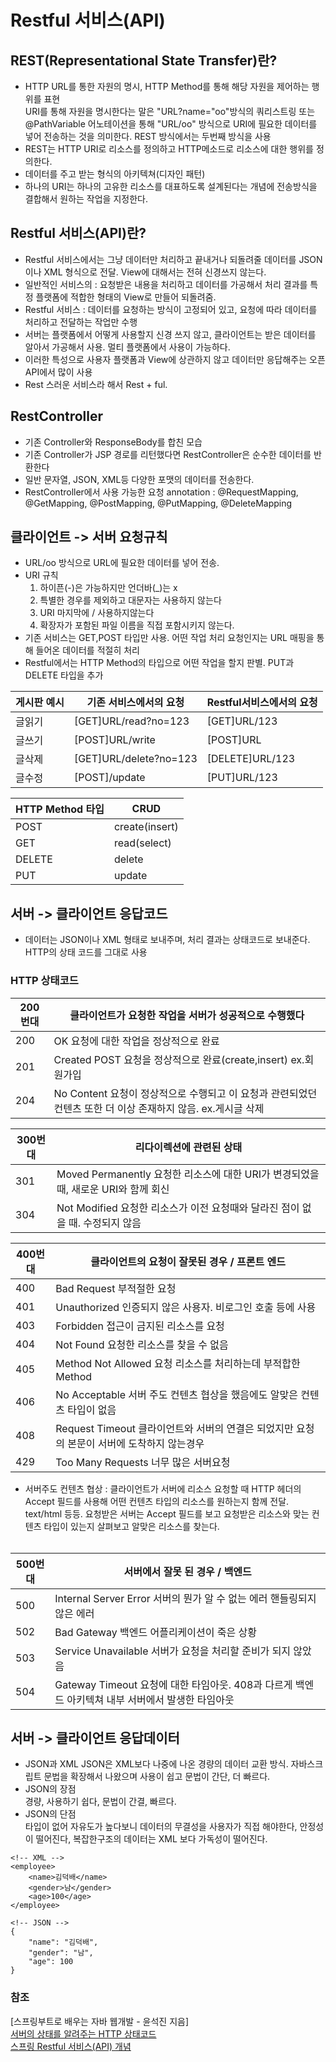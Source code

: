 # Restful 서비스(API)
## REST(Representational State Transfer)란?
  - HTTP URL를 통한 자원의 명시, HTTP Method를 통해 해당 자원을 제어하는 행위를 표현<br>
  URI를 통해 자원을 명시한다는 말은 "URL?name="oo"방식의 쿼리스트링 또는 @PathVariable 어노테이션을 통해 "URL/oo" 방식으로 URI에 필요한
  데이터를 넣어 전송하는 것을 의미한다. REST 방식에서는 두번째 방식을 사용
  - REST는 HTTP URI로 리소스를 정의하고 HTTP메소드로 리소스에 대한 행위를 정의한다.
  - 데이터를 주고 받는 형식의 아키텍쳐(디자인 패턴)
  - 하나의 URI는 하나의 고유한 리소스를 대표하도록 설계된다는 개념에 전송방식을 결합해서 원하는 작업을 지정한다. 

## Restful 서비스(API)란?
  - Restful 서비스에서는 그냥 데이터만 처리하고 끝내거나 되돌려줄 데이터를 JSON이나 XML 형식으로 전달. View에 대해서는 전혀 신경쓰지 않는다.
  - 일반적인 서비스의 : 요청받은 내용을 처리하고 데이터를 가공해서 처리 결과를 특정 플랫폼에 적합한 형태의 View로 만들어 되돌려줌.
  - Restful 서비스 : 데이터를 요청하는 방식이 고정되어 있고, 요청에 따라 데이터를 처리하고 전달하는 작업만 수행
  - 서버는 플랫폼에서 어떻게 사용할지 신경 쓰지 않고, 클라이언트는 받은 데이터를 알아서 가공해서 사용. 멀티 플랫폼에서 사용이 가능하다.
  - 이러한 특성으로 사용자 플랫폼과 View에 상관하지 않고 데이터만 응답해주는 오픈API에서 많이 사용
  - Rest 스러운 서비스라 해서 Rest + ful.
## RestController
  - 기존 Controller와 ResponseBody를 합친 모습
  - 기존 Controller가 JSP 경로를 리턴했다면 RestController은 순수한 데이터를 반환한다
  - 일반 문자열, JSON, XML등 다양한 포맷의 데이터를 전송한다.
  - RestController에서 사용 가능한 요청 annotation : @RequestMapping, @GetMapping, @PostMapping, @PutMapping, @DeleteMapping
  
## 클라이언트 -> 서버 요청규칙
- URL/oo 방식으로 URL에 필요한 데이터를 넣어 전송.
- URI 규칙 
  1. 하이픈(-)은 가능하지만 언더바(_)는 x
  2. 특별한 경우를 제외하고 대문자는 사용하지 않는다
  3. URI 마지막에 / 사용하지않는다
  4. 확장자가 포함된 파일 이름을 직접 포함시키지 않는다.
- 기존 서비스는 GET,POST 타입만 사용. 어떤 작업 처리 요청인지는 URL 매핑을 통해 들어온 데이터를 적절히 처리
- Restful에서는 HTTP Method의 타입으로 어떤 작업을 할지 판별. PUT과 DELETE 타입을 추가
 
 |게시판 예시| 기존 서비스에서의 요청 | Restful서비스에서의 요청|
  |-------|--------|-----------|
  |글읽기|[GET]URL/read?no=123|[GET]URL/123|
  |글쓰기|[POST]URL/write|[POST]URL|
  |글삭제|[GET]URL/delete?no=123|[DELETE]URL/123|
  |글수정|[POST]/update|[PUT]URL/123|
  
  |HTTP Method 타입| CRUD |
  |-------|--------|
  |POST|create(insert)|
  |GET|read(select)|
  |DELETE|delete|
  |PUT|update|
  
## 서버 -> 클라이언트 응답코드
- 데이터는 JSON이나 XML 형태로 보내주며, 처리 결과는 상태코드로 보내준다. HTTP의 상태 코드를 그대로 사용 <br>
 
### HTTP 상태코드

  |200번대| 클라이언트가 요청한 작업을 서버가 성공적으로 수행했다|
  |-------|--------|
  |200| OK 요청에 대한 작업을 정상적으로 완료|
  |201| Created POST 요청을 정상적으로 완료(create,insert) ex.회원가입|
  |204| No Content 요청이 정상적으로 수행되고 이 요청과 관련되었던 컨텐츠 또한 더 이상 존재하지 않음. ex.게시글 삭제|

  |300번대| 리다이렉션에 관련된 상태|
  |-------|--------|
  |301| Moved Permanently 요청한 리소스에 대한 URI가 변경되었을 때, 새로운 URI와 함께 회신|
  |304| Not Modified 요청한 리소스가 이전 요청때와 달라진 점이 없을 때. 수정되지 않음|
  
  |400번대| 클라이언트의 요청이 잘못된 경우 / 프론트 엔드 |
  |-------|--------|
  |400| Bad Request 부적절한 요청|
  |401| Unauthorized 인증되지 않은 사용자. 비로그인 호출 등에 사용|
  |403| Forbidden 접근이 금지된 리소스를 요청|
  |404| Not Found 요청한 리소스를 찾을 수 없음|
  |405| Method Not Allowed 요청 리소스를 처리하는데 부적합한 Method|
  |406| No Acceptable 서버 주도 컨텐츠 협상을 했음에도 알맞은 컨텐츠 타입이 없음|
  |408| Request Timeout 클라이언트와 서버의 연결은 되었지만 요청의 본문이 서버에 도착하지 않는경우|
  |429| Too Many Requests 너무 많은 서버요청|
  
  * 서버주도 컨텐츠 협상 : 클라이언트가 서버에 리소스 요청할 때 HTTP 헤더의 Accept 필드를 사용해 어떤 컨텐츠 타입의 리소스를 원하는지 함께 전달. text/html 등등. 요청받은 서버는 Accept 필드를 보고 요청받은 리소스와 맞는 컨텐츠 타입이 있는지 살펴보고 알맞은 리소스를 찾는다.
  <br> <br>
  
  |500번대| 서버에서 잘못 된 경우 / 백엔드|
  |-------|--------|
  |500| Internal Server Error 서버의 뭔가 알 수 없는 에러 핸들링되지 않은 에러|
  |502| Bad Gateway 백엔드 어플리케이션이 죽은 상황|
  |503| Service Unavailable 서버가 요청을 처리할 준비가 되지 않았음|
  |504| Gateway Timeout 요청에 대한 타임아웃. 408과 다르게 백엔드 아키텍쳐 내부 서버에서 발생한 타임아웃|



## 서버 -> 클라이언트 응답데이터

- JSON과 XML
JSON은 XML보다 나중에 나온 경량의 데이터 교환 방식. 자바스크립트 문법을 확장해서 나왔으며 사용이 쉽고 문법이 간단, 더 빠르다.
- JSON의 장점 <br>
 경량, 사용하기 쉽다, 문법이 간결, 빠르다. 
- JSON의 단점 <br>
 타입이 없어 자유도가 높다보니 데이터의 무결성을 사용자가 직접 해야한다, 안정성이 떨어진다, 복잡한구조의 데이터는 XML 보다 가독성이 떨어진다.

```
<!-- XML -->
<employee>
    <name>김덕배</name>
    <gender>남</gender>
    <age>100</age>
</employee>

<!-- JSON -->
{
    "name": "김덕배",
    "gender": "남",
    "age": 100
}
```

### 참조
[스프링부트로 배우는 자바 웹개발 - 윤석진 지음]<br>
[서버의 상태를 알려주는 HTTP 상태코드](https://evan-moon.github.io/2020/03/15/about-http-status-code/)<br>
[스프링 Restful 서비스(API) 개념](htps://codevang.tistory.com/260?category=849481)<br>
